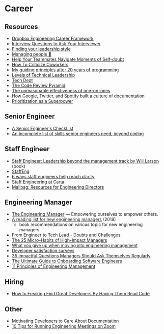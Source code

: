 # Career

## Resources

- [Dropbox Engineering Career Framework](https://dropbox.github.io/dbx-career-framework/)
- [Interview Questions to Ask Your Interviewer](https://daveceddia.com/interview-questions-to-ask-company/)
- [Finding your leadership style](https://sallylait.com/blog/2022/01/25/finding-your-leadership-style/)
- [Managing people 🤯](https://klinger.io/posts/managing-people-%F0%9F%A4%AF)
- [Help Your Teammates Navigate Moments of Self-doubt](https://larahogan.me/blog/help-your-teammates-navigate-self-doubt/)
- [How To Criticize Coworkers](https://alexturek.com/2022-03-18-How-to-criticize-coworkers/)
- [My guiding principles after 20 years of programming](https://alexewerlof.medium.com/my-guiding-principles-after-20-years-of-programming-a087dc55596c)
- [Levels of Technical Leadership](https://dr-knz.net/levels-of-technical-leadership.html)
- [Tech Dept](https://martinfowler.com/articles/bottlenecks-of-scaleups/01-tech-debt.html)
- [The Code Review Pyramid](https://www.morling.dev/blog/the-code-review-pyramid/)
- [The unreasonable effectiveness of one-on-ones](https://www.benkuhn.net/11/)
- [How Google, Twitter, and Spotify built a culture of documentation](https://medium.com/doctave/how-google-twitter-and-spotify-built-a-culture-of-documentation-47a1ff22911)
- [Prioritization as a Superpower](https://nbt.substack.com/p/prioritization-as-a-superpower)

## Senior Engineer

- [A Senior Engineer's CheckList](https://littleblah.com/post/2019-09-01-senior-engineer-checklist/)
- [An incomplete list of skills senior engineers need, beyond coding](https://skamille.medium.com/an-incomplete-list-of-skills-senior-engineers-need-beyond-coding-8ed4a521b29f)

## Staff Engineer

- [Staff Engineer: Leadership beyond the management track by Will Larson](https://staffeng.com/book) (book)
- [StaffEng](https://staffeng.com/)
- [6 ways staff engineers help reach clarity](https://medium.com/volvo-cars-engineering/6-ways-staff-engineers-help-reach-clarity-963c1878accb)
- [Staff Engineering at Carta](https://medium.com/building-carta/staff-engineering-at-carta-526b154fd317)
- [Mailbag: Resources for Engineering Directors](https://lethain.com/mail-bag-resources-for-engineering-directors/)

## Engineering Manager

- [The Engineering Manager](https://www.theengineeringmanager.com/) — Empowering ourselves to empower others.
- [A reading list for new engineering managers](https://jacobian.org/2018/may/2/engmanager-reading-list/) (2018)
  - book recommendations on various topic for new engineering managers
- [From Engineer to Tech Lead - Doubts and Challenges](https://dev.to/dvddpl/from-engineer-to-tech-lead-doubts-and-challenges-4n9e)
- [The 25 Micro-Habits of High-Impact Managers](https://review.firstround.com/the-25-micro-habits-of-high-impact-managers)
- [What you give up when moving into engineering management](https://stackoverflow.blog/2022/02/23/what-you-give-up-when-moving-into-engineering-management/)
- [Developer satisfaction surveys](https://sallylait.com/blog/2022/02/20/developer-satisfaction-surveys/)
- [35 Impactful Questions Managers Should Ask Themselves Regularly](https://review.firstround.com/35-impactful-questions-managers-should-ask-themselves-regularly)
- [The Ultimate Guide to Onboarding Software Engineers](https://leadership.garden/onboarding-engineers/)
- [11 Principles of Engineering Management](https://acjay.com/2022/03/11/11-principles-of-engineering-management/)

## Hiring

- [How to Freaking Find Great Developers By Having Them Read Code](https://freakingrectangle.com/2022/04/15/how-to-freaking-hire-great-developers/#comments)

## Other

- [Motivating Developers to Care About Documentation](https://getdx.com/best-practices/documentation-culture-engineering)
- [10 Tips for Running Engineering Meetings on Zoom](https://medium.com/@vineelshah/10-tips-for-running-engineering-meetings-on-zoom-e52173ce6801)
